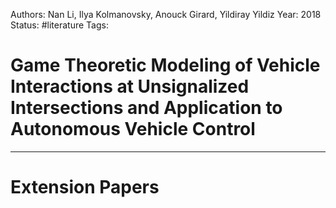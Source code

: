 Authors: Nan Li, Ilya Kolmanovsky, Anouck Girard, Yildiray Yildiz
Year: 2018
Status: #literature
Tags: 
# Game Theoretic Modeling of Vehicle Interactions at Unsignalized Intersections and Application to Autonomous Vehicle Control












---
# Extension Papers
